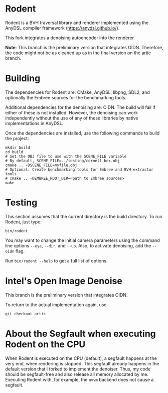 # Rodent

Rodent is a BVH traversal library and renderer implemented using the AnyDSL compiler framework (https://anydsl.github.io/).

This fork integrates a denoising autoencoder into the renderer.

**Note**: This branch is the preliminary version that integrates OIDN.
Therefore, the code might not be as cleaned up as in the final version on the artic branch.

# Building

The dependencies for Rodent are: CMake, AnyDSL, libpng, SDL2, and optionally the Embree sources for the benchmarking tools.

Additional dependencies for the denoising are: OIDN.
The build will fail if either of these is not installed.
However, the denoising can work independently without the use of any of these libraries by native implementations in AnyDSL.

Once the dependencies are installed, use the following commands to build the project:

    mkdir build
    cd build
    # Set the OBJ file to use with the SCENE_FILE variable
    # By default, SCENE_FILE=../testing/cornell_box.obj
    cmake .. -DSCENE_FILE=myfile.obj
    # Optional: Create benchmarking tools for Embree and BVH extractor tools
    # cmake .. -DEMBREE_ROOT_DIR=<path to Embree sources>
    make


# Testing

This section assumes that the current directory is the build directory. To run Rodent, just type:

    bin/rodent

You may want to change the initial camera parameters using the command line
options `--eye`, `--dir`, and `--up`. Also, to activate denoising, add the `--oidn` flag.

Run `bin/rodent --help` to get a full list of options.


# Intel's Open Image Denoise

This branch is the preliminary version that integrates OIDN.

To return to the actual implementation again, use

```
git checkout artic
```

# About the Segfault when executing Rodent on the CPU

When Rodent is executed on the CPU (default), a segfault happens at the very end,
when rendering is stopped.
This segfault already happens in the default version that I forked to implement
the denoiser. Thus, my code should be segfault-free and also release all memory
allocated by me. Executing Rodent with, for example, the `nvvm`
backend does not cause a segfault.
